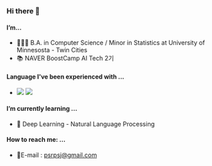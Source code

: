 ### Hi there 👋

#### I’m...  
* 👨🏻‍🎓 B.A. in Computer Science / Minor in Statistics at University of Minnesosta - Twin Cities  
* 📚 NAVER BoostCamp AI Tech 2기

#### Language I've been experienced with ...
* <img src="https://img.shields.io/badge/Python-3766AB?style=flat-square&logo=Python&logoColor=white"/></a>
<img src="https://img.shields.io/badge/Java-007396?style=flat-square&logo=Java&logoColor=white"/></a>

#### I’m currently learning ...  
* 🧠 Deep Learning - Natural Language Processing

#### How to reach me: ...  
* 📮E-mail : psrpsj@gmail.com
